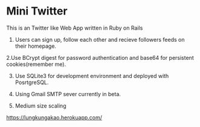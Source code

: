 # Mini Twitter

This is an Twitter like Web App written in Ruby on Rails

1. Users can sign up, follow each other and recieve followers feeds on their homepage.

2.Use BCrypt digest for password authentication and base64 for persistent cookies(remember me).

3. Use SQLite3 for development environment and deployed with PosrtgreSQL.

4. Using Gmail SMTP sever currently in beta.

5. Medium size scaling

https://lungkungakao.herokuapp.com/

